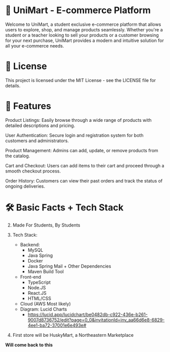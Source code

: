 # 🛒 UniMart - E-commerce Platform
Welcome to UniMart, a student exclusive e-commerce platform that allows users to explore, shop, and manage products seamlessly. Whether you're a student or a teacher looking to sell your products or a customer browsing for your next purchase, UniMart provides a modern and intuitive solution for all your e-commerce needs.

# 📄 License
This project is licensed under the MIT License - see the LICENSE file for details.


# 🌟 Features
Product Listings: Easily browse through a wide range of products with detailed descriptions and pricing.

User Authentication: Secure login and registration system for both customers and administrators.

Product Management: Admins can add, update, or remove products from the catalog.

Cart and Checkout: Users can add items to their cart and proceed through a smooth checkout process.

Order History: Customers can view their past orders and track the status of ongoing deliveries.


# 🛠️ Basic Facts + Tech Stack
2. Made For Students, By Students
3. Tech Stack:
    - Backend:
        - MySQL
        - Java Spring
        - Docker
        - Java Spring Mail + Other Dependencies
        - Maven Build Tool 
    - Front-end
        - TypeScript
        - Node.JS
        - React.JS
        - HTML/CSS 
    - Cloud (AWS Most likely)
    - Diagram: Lucid Charts
        - https://lucid.app/lucidchart/be0482db-c922-436e-b261-9007d8736752/edit?page=0_0&invitationId=inv_aa66d6e8-6829-4ee1-ba72-37001e6e493e#

5. First store will be HuskyMart, a Northeastern Marketplace

**Will come back to this**
